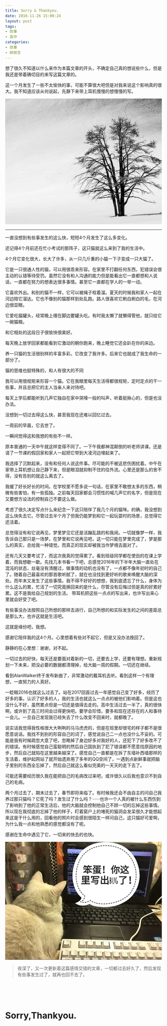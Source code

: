 ```yaml
---
title: Sorry & Thankyou.
date: 2016-11-26 15:00:24
layout: post
tags:
- 琐事
- 高中
categories:
- 琐事
- 碎碎念
---
```


想了很久不知道以什么来作为本篇文章的开头，不确定自己真的想说些什么，但是我还是带着确切目的来写这篇文章的。

这一个月发生了一些不太愉快的事，可能不算很大吧但是对我来说这个影响真的很大。我不知道应该从何说起，先静下来带上耳机慢慢的想慢慢的写。

![Snow](/images/thanks/snow.jpg)

<!--more-->


---

一直没想到有些事发生的这么快，短短4个月发生了这么多变化。

还记得4个月前还在忙小考试的那阵子，这只猫就这么来到了我的生活中。

4个月它变化很大，长大了许多，从一只几斤重的小猫一下子变成一只大猫了。

它是一只很通人性的猫，可以用很乖来形容。在家里不打翻任何东西，犯错误会很主动的认错等待受罚。虽然它没有和人沟通的能力但是能看出它一直都想和人说话，一直都在努力的想表达很多事情。甚至它一直都在学人的一举一动。

它喜欢外出。和别的猫不一样，它可以被绳子栓着溜。夏天的时候我和家人一起在河边陪它溜达。它也不像别的猫那样到处乱跑。路人很喜欢它刷白刷白的毛，在河边很显眼。

它爱吃猫罐头，经常晚上缠在脚边要罐头吃。有时我太懒了就懒得管他，就只给它一碗猫粮。

和它相处的这段日子很愉快很美好。

每天晚上放学回家都能看到它激动的朝你跑来，晚上睡觉它还会趴在你的床边。

养一只猫的生活很别样的丰富多彩。它改变了我许多。后来它也就成了我生命的一部分了。

猫的思维也挺特殊的，和人有很大的不同

我可以用很规矩来形容一个猫。它在我眼里每天生活得都很规矩，定时定点的干一些事，并且总把它的主人当亲人来对待吧。

每天上学后都能听到几声它独自在家中哭嚎一般的叫声，听着挺揪心的，但是也没办法。

没想到一切过去得这么快，甚至我现在还难以回忆过去。

一周前的早晨，它去世了。

一瞬间觉得这和我想的有些不一样。

原本普通的一天中午就这样变得不同了。一下午我都神混颠倒的听老师讲课。还是请了一节课的假回家和家人一起把它带到大凌河边埋起来了。

我选择了沉默起来，没有和任何人说这件事。尽可能的不被这悲伤困扰着。中午在家带上耳机想让自己静下来，但是眼泪就抑制不住的往外流。心里还是那么的舍不得，没有告别的就这么离去了。

我缓了好长好长的时间。在学校里不愿多说一句话，在家里不敢想太多的东西，稍微有些害怕，有一些孤独。之前每天回家都会习惯性的喊几声它的名字，但是现在又要想方设法的控制自己不要这么做。


考虑了很久决定写点什么来纪念一下这只陪伴了我几个月的猫咪。的确，我没想到这么快失去它。尽管过去半个月了但我仍能梦到和它一起玩耍时的场景，总觉得它还活着。

总觉得没有和它说再见，梦里梦见它还是活蹦乱跳的和我闹。一切就像梦一样，我告诉自己那只是一场梦。在梦里和它说再见吧，这一切只能在梦里完成了，梦是那么的真实，总给我一种错觉。而真正的现实却被我当作梦境去面对了。

还有几天又要考试了，而这次我真的觉得累了。看到班级同学都在使劲的在课上学着，而我想歇一歇。先找几本书看一下吧，总感觉2016年的下半年大脑一直处在混沌的状态，丝毫没有清醒过，做事情的动机也没有了，一点都不像年初时的自己了。随着自己最喜欢的那首歌听腻了，就在也没找到更好听的歌来唤醒大脑的深处。而年末又发生了这些事情。我不得不好好的想想，我到底遗忘了什么，身体为什么这么的累，忙活了一切究竟换回来的是什么，尽管没有后悔过但是真的好累好累。这不是我给自己规划的生活。
带耳机把这些一点点的写出来，也许写出来心里就会好受了吧。

有些事没办法按照自己所想的那样去进行，自己所想的和实际发生的之间的差距总是那么大，也许这就是生活吧。


这就是缘份吧，我想。

感谢它陪伴我的这4个月。心里想着有些对不起它，但是又没办法挽回了。

静静的在心里想：谢谢，对不起。

一切过去的好快，每天还是要面对着新的一切，还要去上学，还要有理想。重新规划一下未来，把没必要的数据都清理掉，给大脑一周的假期。一切还在继续。

看到AlanWalker终于发布新曲了，非常激动的戴耳机去听。看到这样一个有理想，一直努力的人真好。

一眨眼2016也就这么过去了。站在2017回首过去一年感觉自己变了好多，经历了好多的事。认识了好多的人，我的生活也就这么一点点的被他们影响着。但是这也没什么不好，虽然累点但是一切还是值得去走的。高中生活过去一半了，真的很快啊，或许到了高三时间会过得更快吧。要学会珍惜，要多和现在还存在的人和事待一会儿。一旦自己发现我已经失去了什么改变不回来时，就都晚了。

说实话我觉得我性格很大大咧咧的马马虎虎的，但是在班里却很宅的样子都不是很愿意说话。我找不到别的形容自己的词了，感觉说自己二一点也没什么不妥的。可能是我有时候疏忽大意了吧，忽略掉了身边好多对我好的人，还犯下了好多改不了的错误。有时候感觉自己蛮聪明的然后自己固执到了犯了错误都不愿意找原因的地步，然后自己就陷在这里越来越深了。感觉自己一直都是在拆了东墙补西墙那样的生活着，维护起网站了就开始遗弃用了多年的QQ空间了，一遇到点新鲜事就把脑子里别的东西全忘掉了，然后自己就这么看似完美的一天天的走下去了。  

可能还需要经历很久我在能把自己的毛病改过来吧，或许很久以后我也意识不到自己的毛病。

两个月过去了，期末过去了，春节即将来临了。有时候我还会不由自主的问自己我养过那只猫吗？它死了吗？发生过了什么吗？······也许一个人真的被什么东西伤到了影响到了他的正常生活后，他的大脑就会控制他自己不顾一切的忘掉这些事情。所以现在我彻底的忘掉了他的样子，盯着窗户上的堵死的猫洞会发呆很久才能想起来这是干什么用的，回看他的照片时会感到很陌生一样问自己，这只猫好可爱啊，为什么我一点和他熟悉的感觉都没有了呢。

感谢在生命中遇见了它，一切来的快去的也快。

![Thanks](/images/thanks/thankyou.JPG "Thankyou")

> 夜深了，又一次更新着这篇感情交错的文章，一切都过去好久了，然后发现有些事发生过了，就再也回不去了。

<br/>
<br/>
<br/>

# Sorry,Thankyou.
<br/>
